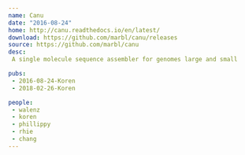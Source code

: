 ```yaml
---
name: Canu
date: "2016-08-24"
home: http://canu.readthedocs.io/en/latest/
download: https://github.com/marbl/canu/releases
source: https://github.com/marbl/canu
desc:
 A single molecule sequence assembler for genomes large and small

pubs:
 - 2016-08-24-Koren
 - 2018-02-26-Koren

people:
 - walenz
 - koren
 - phillippy
 - rhie
 - chang
---
```


